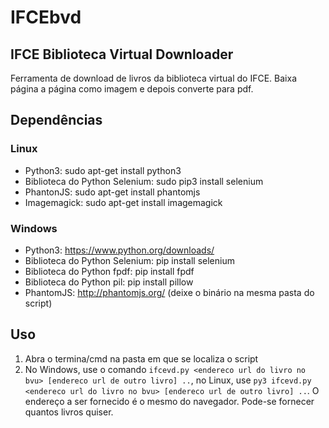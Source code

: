 # IFCEbvd
## IFCE Biblioteca Virtual Downloader

Ferramenta de download de livros da biblioteca virtual do IFCE. Baixa página a página como imagem e depois converte para pdf.

## Dependências
### Linux
- Python3: sudo apt-get install python3
- Biblioteca do Python Selenium: sudo pip3 install selenium
- PhantonJS: sudo apt-get install phantomjs
- Imagemagick: sudo apt-get install imagemagick

### Windows
- Python3: https://www.python.org/downloads/
- Biblioteca do Python Selenium: pip install selenium
- Biblioteca do Python fpdf: pip install fpdf
- Biblioteca do Python pil: pip install pillow
- PhantomJS: http://phantomjs.org/ (deixe o binário na mesma pasta do script)

## Uso
1. Abra o termina/cmd na pasta em que se localiza o script
2. No Windows, use o comando `ifcevd.py <endereco url do livro no bvu> [endereco url de outro livro] ..`, no Linux, use `py3 ifcevd.py <endereco url do livro no bvu> [endereco url de outro livro] ..`. O endereço a ser fornecido é o mesmo do navegador. Pode-se fornecer quantos livros quiser.
